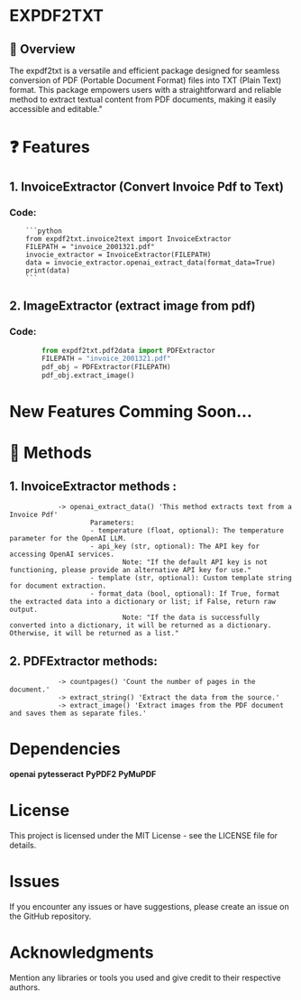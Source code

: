 # EXPDF2TXT

## 🤔 Overview

The expdf2txt is a versatile and efficient package designed for seamless conversion of PDF (Portable Document Format) files into TXT (Plain Text) format.
This package empowers users with a straightforward and reliable method to extract textual content from PDF documents, making it easily accessible and editable."


# ❓ Features

## 1. InvoiceExtractor (Convert Invoice Pdf to Text)

### Code: 
        ```python
        from expdf2txt.invoice2text import InvoiceExtractor
        FILEPATH = "invoice_2001321.pdf"
        invocie_extractor = InvoiceExtractor(FILEPATH)
        data = invocie_extractor.openai_extract_data(format_data=True)
        print(data)
        ```

## 2. ImageExtractor (extract image from pdf)

### Code:   
```python
        from expdf2txt.pdf2data import PDFExtractor
        FILEPATH = "invoice_2001321.pdf"
        pdf_obj = PDFExtractor(FILEPATH)
        pdf_obj.extract_image()
```


# New Features Comming Soon...


# 🚀 Methods

## 1. InvoiceExtractor methods :
                -> openai_extract_data() 'This method extracts text from a Invoice Pdf'
                        Parameters:
                        - temperature (float, optional): The temperature parameter for the OpenAI LLM.
                        - api_key (str, optional): The API key for accessing OpenAI services. 
                                Note: "If the default API key is not functioning, please provide an alternative API key for use."  
                        - template (str, optional): Custom template string for document extraction.
                        - format_data (bool, optional): If True, format the extracted data into a dictionary or list; if False, return raw output.
                                Note: "If the data is successfully converted into a dictionary, it will be returned as a dictionary. Otherwise, it will be returned as a list."

## 2. PDFExtractor methods:
                -> countpages() 'Count the number of pages in the document.'
                -> extract_string() 'Extract the data from the source.'
                -> extract_image() 'Extract images from the PDF document and saves them as separate files.'


# Dependencies

**openai**
**pytesseract**
**PyPDF2**
**PyMuPDF**

# License

This project is licensed under the MIT License - see the LICENSE file for details.

# Issues

If you encounter any issues or have suggestions, please create an issue on the GitHub repository.

# Acknowledgments

Mention any libraries or tools you used and give credit to their respective authors.



